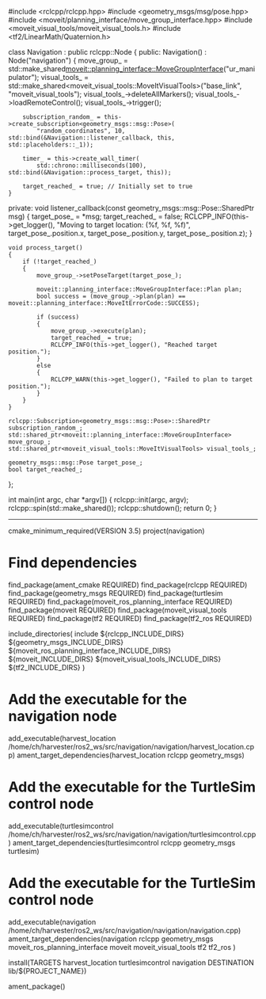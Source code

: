 #include <rclcpp/rclcpp.hpp>
#include <geometry_msgs/msg/pose.hpp>
#include <moveit/planning_interface/move_group_interface.hpp>
#include <moveit_visual_tools/moveit_visual_tools.h>
#include <tf2/LinearMath/Quaternion.h>

class Navigation : public rclcpp::Node
{
public:
    Navigation()
    : Node("navigation")
    {
        move_group_ = std::make_shared<moveit::planning_interface::MoveGroupInterface>("ur_manipulator");
        visual_tools_ = std::make_shared<moveit_visual_tools::MoveItVisualTools>("base_link", "moveit_visual_tools");
        visual_tools_->deleteAllMarkers();
        visual_tools_->loadRemoteControl();
        visual_tools_->trigger();

        subscription_random_ = this->create_subscription<geometry_msgs::msg::Pose>(
            "random_coordinates", 10, std::bind(&Navigation::listener_callback, this, std::placeholders::_1));
        
        timer_ = this->create_wall_timer(
            std::chrono::milliseconds(100), std::bind(&Navigation::process_target, this));
        
        target_reached_ = true; // Initially set to true
    }

private:
    void listener_callback(const geometry_msgs::msg::Pose::SharedPtr msg)
    {
        target_pose_ = *msg;
        target_reached_ = false;
        RCLCPP_INFO(this->get_logger(), "Moving to target location: (%f, %f, %f)", 
                    target_pose_.position.x, target_pose_.position.y, target_pose_.position.z);
    }

    void process_target()
    {
        if (!target_reached_)
        {
            move_group_->setPoseTarget(target_pose_);
            
            moveit::planning_interface::MoveGroupInterface::Plan plan;
            bool success = (move_group_->plan(plan) == moveit::planning_interface::MoveItErrorCode::SUCCESS);
            
            if (success)
            {
                move_group_->execute(plan);
                target_reached_ = true;
                RCLCPP_INFO(this->get_logger(), "Reached target position.");
            }
            else
            {
                RCLCPP_WARN(this->get_logger(), "Failed to plan to target position.");
            }
        }
    }

    rclcpp::Subscription<geometry_msgs::msg::Pose>::SharedPtr subscription_random_;
    std::shared_ptr<moveit::planning_interface::MoveGroupInterface> move_group_;
    std::shared_ptr<moveit_visual_tools::MoveItVisualTools> visual_tools_;
    
    geometry_msgs::msg::Pose target_pose_;
    bool target_reached_;
};

int main(int argc, char *argv[])
{
    rclcpp::init(argc, argv);
    rclcpp::spin(std::make_shared<Navigation>());
    rclcpp::shutdown();
    return 0;
}

------------------------------------------------------------------------------------------


















cmake_minimum_required(VERSION 3.5)
project(navigation)

# Find dependencies
find_package(ament_cmake REQUIRED)
find_package(rclcpp REQUIRED)
find_package(geometry_msgs REQUIRED)
find_package(turtlesim REQUIRED)
find_package(moveit_ros_planning_interface REQUIRED)
find_package(moveit REQUIRED)
find_package(moveit_visual_tools REQUIRED)
find_package(tf2 REQUIRED)
find_package(tf2_ros REQUIRED)

include_directories(
    include
    ${rclcpp_INCLUDE_DIRS}
    ${geometry_msgs_INCLUDE_DIRS}
    ${moveit_ros_planning_interface_INCLUDE_DIRS}
    ${moveit_INCLUDE_DIRS}
    ${moveit_visual_tools_INCLUDE_DIRS}
    ${tf2_INCLUDE_DIRS}
)

# Add the executable for the navigation node
add_executable(harvest_location /home/ch/harvester/ros2_ws/src/navigation/navigation/harvest_location.cpp)
ament_target_dependencies(harvest_location rclcpp geometry_msgs)

# Add the executable for the TurtleSim control node
add_executable(turtlesimcontrol /home/ch/harvester/ros2_ws/src/navigation/navigation/turtlesimcontrol.cpp)
ament_target_dependencies(turtlesimcontrol rclcpp geometry_msgs turtlesim)

# Add the executable for the TurtleSim control node
add_executable(navigation /home/ch/harvester/ros2_ws/src/navigation/navigation/navigation.cpp)
ament_target_dependencies(navigation
    rclcpp
    geometry_msgs
    moveit_ros_planning_interface
    moveit
    moveit_visual_tools
    tf2
    tf2_ros
)

install(TARGETS
  harvest_location
  turtlesimcontrol
  navigation
  DESTINATION lib/${PROJECT_NAME})

ament_package()
